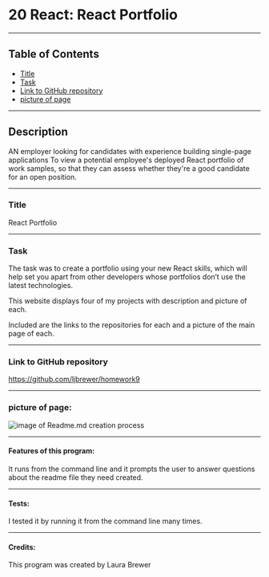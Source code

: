 # 20 React: React Portfolio

-----------------------------------------

## Table of Contents

* [Title](#Title:)
* [Task](#Task)
* [Link to GitHub repository](#Link-to-GitHub-repository)
* [picture of page](#picture-of-page:)

-----------------------------------------

## Description

AN employer looking for candidates with experience building single-page applications
To view a potential employee's deployed React portfolio of work samples,
so that they can assess whether they're a good candidate for an open position.

------------------------------    
### Title

React Portfolio

--------------------------------------------------------------------------------
### Task

The task was to create a portfolio using your new React skills, which will help set you apart from other developers whose portfolios don’t use the latest technologies. 

This website displays four of my projects with description and picture of each.

Included are the links to the repositories for each and a picture of the main page of each.


--------------------------------------------------------------------------------
### Link to GitHub repository 

https://github.com/ljbrewer/homework9

--------------------------------------------------------------------------------
### picture of page:

![image of Readme.md creation process](./assets/images/readmecreation.png)

-------------------------------------------------------------------------------
#### Features of this program:

It runs from the command line and it prompts the user to answer questions about the readme file they need created.

-------------------------------------------------------------------------------
#### Tests: 

I tested it by running it from the command line many times.

--------------------------------------------------------------------------------
#### Credits: 

This program was created by Laura Brewer